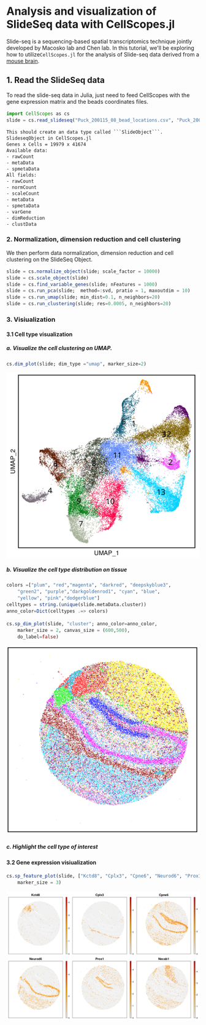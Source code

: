 # Analysis and visualization of SlideSeq data with CellScopes.jl
Slide-seq is a sequencing-based spatial transcriptomics technique jointly developed by Macosko lab and Chen lab.  In this tutorial, we'll be exploring how to utilize```CellScopes.jl``` for the analysis of Slide-seq data derived from a [mouse brain](https://singlecell.broadinstitute.org/single_cell/study/SCP815/highly-sensitive-spatial-transcriptomics-at-near-cellular-resolution-with-slide-seqv2#study-download).

## 1. Read the SlideSeq data

To read the slide-seq data in Julia, just need to feed CellScopes with the gene expression matrix and the beads coordinates files.  

```julia
import CellScopes as cs
slide = cs.read_slideseq("Puck_200115_08_bead_locations.csv", "Puck_200115_08.digital_expression.txt.gz"; min_gene=100, min_cell = 3)```
```
```
This should create an data type called ```SlideObject```.
SlideseqObject in CellScopes.jl
Genes x Cells = 19979 x 41674
Available data:
- rawCount
- metaData
- spmetaData
All fields:
- rawCount
- normCount
- scaleCount
- metaData
- spmetaData
- varGene
- dimReduction
- clustData
```

### 2. Normalization, dimension reduction and cell clustering
We then perform data normalization, dimension reduction and cell clustering on the SlideSeq Object.
```julia
slide = cs.normalize_object(slide; scale_factor = 10000)
slide = cs.scale_object(slide)
slide = cs.find_variable_genes(slide; nFeatures = 1000)
slide = cs.run_pca(slide;  method=:svd, pratio = 1, maxoutdim = 10)
slide = cs.run_umap(slide; min_dist=0.1, n_neighbors=20)
slide = cs.run_clustering(slide; res=0.0005, n_neighbors=20)
```
### 3. Visiualization

#### 3.1 Cell type visualization
##### a. Visualize the cell clustering on UMAP.
```julia
cs.dim_plot(slide; dim_type ="umap", marker_size=2)
```
<img src="https://github.com/HaojiaWu/CellScopes.jl/blob/main/data/slide_umap.png" width="600"> 

##### b. Visualize the cell type distribution on tissue
```julia
colors =["plum", "red","magenta", "darkred", "deepskyblue3", 
    "green2", "purple","darkgoldenrod1", "cyan", "blue", 
    "yellow", "pink","dodgerblue"]
celltypes = string.(unique(slide.metaData.cluster))
anno_color=Dict(celltypes .=> colors)

cs.sp_dim_plot(slide, "cluster"; anno_color=anno_color,
    marker_size = 2, canvas_size = (600,500), 
    do_label=false)
```
<img src="https://github.com/HaojiaWu/CellScopes.jl/blob/main/data/slide_tissue.png" width="600"> 

##### c. Highlight the cell type of interest

#### 3.2 Gene expression visiualization

```julia
cs.sp_feature_plot(slide, ["Kctd8", "Cplx3", "Cpne6", "Neurod6", "Prox1", "Necab1"]; 
    marker_size = 3)
```
<img src="https://github.com/HaojiaWu/CellScopes.jl/blob/main/data/slide_genes.png" width="600"> 
